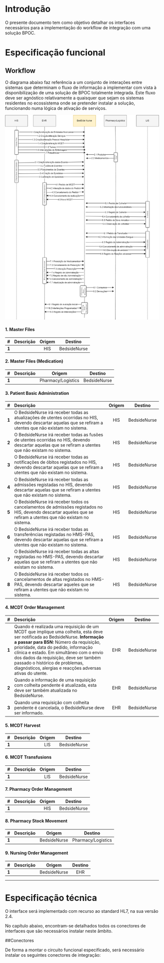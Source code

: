 # Introdução

O presente documento tem como objetivo detalhar os interfaces necessários para a implementação do workflow de integração com uma solução BPOC.


# Especificação funcional



## Workflow

O diagrama abaixo faz referência a um conjunto de interações entre sistemas que determinam o fluxo de informação a implementar com vista à disponibilização de uma solução de BPOC totalmente integrada. Este fluxo deve ser agnóstico relativamente a quaisquer que sejam os sistemas residentes no ecossistema onde se pretender instalar a solução, funcionando numa lógica de ativação de serviços.

![Workflow](bpoc.png)

#### 1. Master Files

| # | Descrição                                 | Origem     | Destino    |
|:-:|:----------------------------------------- |:----------:|:----------:| 
| **1** | |HIS|BedsideNurse| 

#### 2. Master Files (Medication)

| # | Descrição                                 | Origem     | Destino    |
|:-:|:----------------------------------------- |:----------:|:----------:| 
| **1** | |Pharmacy/Logistics|BedsideNurse|  

#### 3. Patient Basic Administration

| # | Descrição                                 | Origem     | Destino    |
|:-:|:----------------------------------------- |:----------:|:----------:|           
| **1** |O BedsideNurse irá receber todas as atualizações de utentes ocorridas no HIS, devendo descartar aquelas que se refiram a utentes que não existam no sistema.|HIS     |BedsideNurse  	      |
| **2** |O BedsideNurse irá receber todas as fusões de utentes ocorridas no HIS, devendo descartar aquelas que se refiram a utentes que não existam no sistema.|HIS     |BedsideNurse  	      |
| **3** |O BedsideNurse irá receber todas as notificações de óbitos registados no HIS, devendo descartar aquelas que se refiram a utentes que não existam no sistema.|HIS     |BedsideNurse  	      |
| **4** |O BedsideNurse irá receber todas as admissões registadas no HIS, devendo descartar aquelas que se refiram a utentes que não existam no sistema.|HIS     |BedsideNurse  	      |
| **5** |O BedsideNurse irá receber todos os cancelamentos de admissões registados no HIS, devendo descartar aqueles que se refiram a utentes que não existam no sistema.|HIS     |BedsideNurse  	      |
| **6** |O BedsideNurse irá receber todas as transferências registadas no HMS-PAS, devendo descartar aquelas que se refiram a utentes que não existam no sistema.|HIS     |BedsideNurse  	      |
| **7** |O BedsideNurse irá receber todas as altas registadas no HMS-PAS, devendo descartar aquelas que se refiram a utentes que não existam no sistema.|HIS     |BedsideNurse  	      |
| **8** |O BedsideNurse irá receber todos os cancelamentos de altas registados no HMS-PAS, devendo descartar aqueles que se refiram a utentes que não existam no sistema.|HIS     |BedsideNurse  	      |

#### 4. MCDT Order Management

| # | Descrição                                 | Origem     | Destino    |
|:-:|:----------------------------------------- |:----------:|:----------:| 
| **1** |Quando é realizada uma requisição de um MCDT que implique uma colheita, esta deve ser notificada ao BedsideNurse. **Informação a passar para BSN:** Número da requisição, prioridade, data do pedido, informação clínica e estado. Em simultâneo com o envio dos dados da requisição, deve ser também passado o histórico de problemas, diagnósticos, alergias e reacções adversas ativas do utente.|EHR|BedsideNurse|        
| **2** |Quando a informação de uma requisição com colheita pendente é atualizada, esta deve ser também atualizada no BedsideNurse.|EHR|BedsideNurse|        
| **3** |Quando uma requisição com colheita pendente é cancelada, o BedsideNurse deve ser informado.|EHR|BedsideNurse| 

#### 5. MCDT Harvest

| # | Descrição                                 | Origem     | Destino    |
|:-:|:----------------------------------------- |:----------:|:----------:| 
| **1** | |LIS|BedsideNurse|  

#### 6. MCDT Transfusions

| # | Descrição                                 | Origem     | Destino    |
|:-:|:----------------------------------------- |:----------:|:----------:| 
| **1** | |LIS|BedsideNurse|  

#### 7. Pharmacy Order Management

| # | Descrição                                 | Origem     | Destino    |
|:-:|:----------------------------------------- |:----------:|:----------:| 
| **1** | |HIS|BedsideNurse|  

#### 8. Pharmacy Stock Movement

| # | Descrição                                 | Origem     | Destino    |
|:-:|:----------------------------------------- |:----------:|:----------:| 
| **1** | |BedsideNurse|Pharmacy/Logistics|  

#### 9. Nursing Order Management

| # | Descrição                                 | Origem     | Destino    |
|:-:|:----------------------------------------- |:----------:|:----------:| 
| **1** | |BedsideNurse|EHR|  


***

# Especificação técnica

O interface será implementado com recurso ao standard HL7, na sua versão 2.4. 

No capítulo abaixo, encontram-se detalhados todos os conectores de interfaces que são necessários instalar neste âmbito.

##Conectores

De forma a montar o circuito funcional especificado, será necessário instalar os seguintes conectores de integração:

